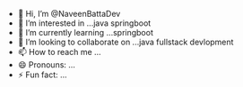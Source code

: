 - 👋 Hi, I’m @NaveenBattaDev
- 👀 I’m interested in ...java springboot
- 🌱 I’m currently learning ...springboot
- 💞️ I’m looking to collaborate on ...java fullstack devlopment
- 📫 How to reach me ...
- 😄 Pronouns: ...
- ⚡ Fun fact: ...

<!---
NaveenBattaDev/NaveenBattaDev is a ✨ special ✨ repository because its `README.md` (this file) appears on your GitHub profile.
You can click the Preview link to take a look at your changes.
--->
